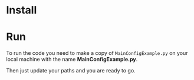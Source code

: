 Install 
=======


Run
=======

To run the code you need to make a copy of `MainConfigExample.py`
on your local machine with the name **MainConfigExample.py**.

Then just update your paths and you are ready to go. 
